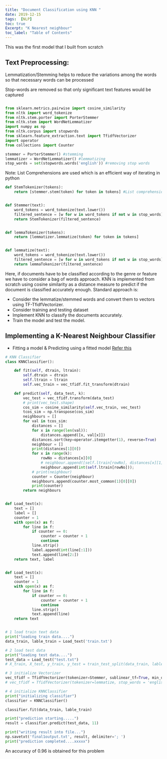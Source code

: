 ```yaml
---
title: "Document Classification using KNN "
date: 2019-12-15
tags:  [NLP]
toc: true
Excerpt: "K Nearest neighbour"
toc_label: "Table of Contents"
---
```


This was the first model that I built from scratch


## Text Preprocessing:

Lemmatization/Stemming helps to reduce the variations among the words so that necessary words can be processed

Stop-words are removed so that only significant text features would be captured


```python

from sklearn.metrics.pairwise import cosine_similarity
from nltk import word_tokenize
from nltk.stem.porter import PorterStemmer
from nltk.stem import WordNetLemmatizer
import numpy as np
from nltk.corpus import stopwords
from sklearn.feature_extraction.text import TfidfVectorizer
import operator
from collections import Counter

stemmer = PorterStemmer() #stemming
lemmatizer = WordNetLemmatizer() #lemmatizing
stop_words = set(stopwords.words('english')) #removing stop words
```
Note: List Comprehensions are used which is an efficient way of iterating in python
```python
def StemTokenizer(tokens):
    return [stemmer.stem(token) for token in tokens] #List comprehensions


def Stemmer(text):
    word_tokens = word_tokenize(text.lower())
    filtered_sentence = [w for w in word_tokens if not w in stop_words]
    return StemTokenizer(filtered_sentence)


def lemmaTokenizer(tokens):
    return [lemmatizer.lemmatize(token) for token in tokens]


def lemmatize(text):
    word_tokens = word_tokenize(text.lower())
    filtered_sentence = [w for w in word_tokens if not w in stop_words]
    return lemmaTokenizer(filtered_sentence)
```


Here, if documents have to be classified according to the genre or feature we have to consider a bag of words approach.
KNN is implemented from scratch using cosine similarity as a distance measure to predict if the document is classified accurately enough.
Standard approach is:

- Consider the lemmatize/stemmed words and convert them to vectors using TF-TfidfVectorizer.
-  Consider training and testing dataset
-  Implement KNN to classify the documents accurately.
-  Train the model and test the model.

## Implementing a K-Nearest Neighbour Classifier

- Fitting a model & Predicting using a fitted model
[Refer this](https://www.youtube.com/watch?v=AoeEHqVSNOw)

```python
# KNN Classifier
class KNNClassifier():

    def fit(self, dtrain, ltrain):
        self.dtrain = dtrain
        self.ltrain = ltrain
        self.vec_train = vec_tfidf.fit_transform(dtrain)

    def predict(self, data_test, k):
        vec_test = vec_tfidf.transform(data_test)
        # print(vec_test.shape)
        cos_sim = cosine_similarity(self.vec_train, vec_test)
        tcos_sim = np.transpose(cos_sim)
        neighbours = []
        for val in tcos_sim:
            distances = []
            for x in range(len(val)):
                distances.append([x, val[x]])
            distances.sort(key=operator.itemgetter(1), reverse=True)
            neighbour = []
            print(distances[1][0])
            for x in range(k):
                rowNo = distances[x][0]
                # neighbour.append([self.ltrain[rowNo], distances[x][1] ])
                neighbour.append(int(self.ltrain[rowNo]));
            # print(neighbour)
            counter = Counter(neighbour)
            neighbours.append(counter.most_common(1)[0][0])
            print(counter)
        return neighbours


def Load_text(x):
    text = []
    label = []
    counter = 1
    with open(x) as f:
        for line in f:
            if counter == 0:
                counter = counter + 1
                continue
            line.strip()
            label.append(int(line[:1]))
            text.append(line[2:])
    return text, label


def Load_test(x):
    text = []
    counter = 1
    with open(x) as f:
        for line in f:
            if counter == 0:
                counter = counter + 1
                continue
            line.strip()
            text.append(line)
    return text


# 1 load train text data
print("loading train data....")
data_train, lable_train = Load_text('train.txt')

# 2 load test data
print("loading test data....")
test_data = Load_test("test.txt")
# X_train, X_test, y_train, y_test = train_test_split(data_train, lable_train, test_size=0.2)

# 3 initialize Vectorizer
vec_tfidf = TfidfVectorizer(tokenizer=Stemmer, sublinear_tf=True, min_df=0.005, stop_words='english')
# vec_tfidf = TfidfVectorizer(tokenizer=lemmatize, stop_words = 'english' )

# 4 initialize KNNClassifier
print("initializing classifier")
classifier = KNNClassifier()

classifier.fit(data_train, lable_train)

print("prediction starting.....")
result = classifier.predict(test_data, 11)

print("writing result into file...")
np.savetxt('final1output.txt', result, delimiter='; ')
print("prediction completed....xxxxx")
```
An accuracy of 0.96 is obtained for this problem
